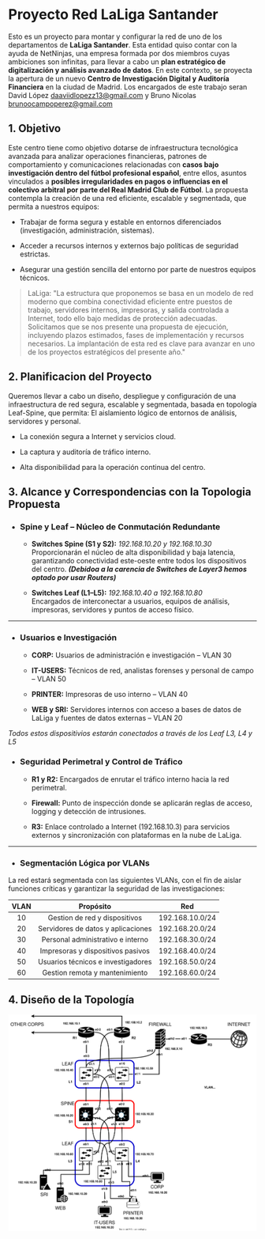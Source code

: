 # Proyecto Red LaLiga Santander
Esto es un proyecto para montar y configurar la red de uno de los departamentos de **LaLiga Santander**. Esta entidad quiso contar con la ayuda de NetNinjas, una empresa formada por dos miembros cuyas ambiciones son infinitas, para llevar a cabo un **plan estratégico de digitalización y análisis avanzado de datos**. En este contexto, se proyecta la apertura de un nuevo **Centro de Investigación Digital y Auditoría Financiera** en la ciudad de Madrid. Los encargados de este trabajo seran David López <daaviidlopezz13@gmail.com> y Bruno Nicolas <brunoocampoperez@gmail.com>

## 1. Objetivo

Este centro tiene como objetivo dotarse de infraestructura tecnológica avanzada para analizar operaciones financieras, patrones de comportamiento y comunicaciones relacionadas con **casos bajo investigación dentro del fútbol profesional español**, entre ellos, asuntos vinculados a **posibles irregularidades en pagos o influencias en el colectivo arbitral por parte del Real Madrid Club de Fútbol**.
La propuesta contempla la creación de una red eficiente, escalable y segmentada, que permita a nuestros equipos:

- Trabajar de forma segura y estable en entornos diferenciados (investigación, administración, sistemas).


- Acceder a recursos internos y externos bajo políticas de seguridad estrictas.


- Asegurar una gestión sencilla del entorno por parte de nuestros equipos técnicos.


>LaLiga: "La estructura que proponemos se basa en un modelo de red moderno que combina conectividad eficiente entre puestos de trabajo, servidores internos, impresoras, y salida controlada a Internet, todo ello bajo medidas de protección adecuadas.
Solicitamos que se nos presente una propuesta de ejecución, incluyendo plazos estimados, fases de implementación y recursos necesarios. La implantación de esta red es clave para avanzar en uno de los proyectos estratégicos del presente año."

## 2. Planificacion del Proyecto

Queremos llevar a cabo un diseño, despliegue y configuración de una infraestructura de red segura, escalable y segmentada, basada en topología Leaf-Spine, que permita:
El aislamiento lógico de entornos de análisis, servidores y personal.


- La conexión segura a Internet y servicios cloud.


- La captura y auditoría de tráfico interno.


- Alta disponibilidad para la operación continua del centro.

## 3. Alcance y Correspondencias con la Topologia Propuesta

* ### Spine y Leaf – Núcleo de Conmutación Redundante

    - **Switches Spine (S1 y S2):** *192.168.10.20 y 192.168.10.30* \
 Proporcionarán el núcleo de alta disponibilidad y baja latencia, garantizando conectividad este-oeste entre todos los dispositivos del centro.
 __*(Debidoa a la carencia de Switches de Layer3 hemos optado por usar Routers)*__

    - **Switches Leaf (L1–L5):** *192.168.10.40 a 192.168.10.80* \
 Encargados de interconectar a usuarios, equipos de análisis, impresoras, servidores y puntos de acceso físico.
 
---
* ### Usuarios e Investigación

    - **CORP:** Usuarios de administración e investigación – VLAN 30

    - **IT-USERS:** Técnicos de red, analistas forenses y personal de campo – VLAN 50

    - **PRINTER:** Impresoras de uso interno – VLAN 40

    - **WEB y SRI:** Servidores internos con acceso a bases de datos de LaLiga y fuentes de datos externas – VLAN 20

*Todos estos dispositivios estarán conectados a través de los Leaf L3, L4 y L5*

* ### Seguridad Perimetral y Control de Tráfico

    - **R1 y R2:** Encargados de enrutar el tráfico interno hacia la red perimetral.


    - **Firewall:** Punto de inspección donde se aplicarán reglas de acceso, logging y detección de intrusiones.


    - **R3:** Enlace controlado a Internet (192.168.10.3) para servicios externos y sincronización con plataformas en la nube de LaLiga.
---
* ### Segmentación Lógica por VLANs

La red estará segmentada con las siguientes VLANs, con el fin de aislar funciones críticas y garantizar la seguridad de las investigaciones:

| VLAN | Propósito | Red |
| :----: | :---------: | :---: |
| 10 | Gestion de red y dispositivos | 192.168.10.0/24 |
| 20 | Servidores de datos y aplicaciones | 192.168.20.0/24 |
| 30 | Personal administrativo e interno | 192.168.30.0/24 |
| 40 | Impresoras y dispositivos pasivos | 192.168.40.0/24 |
| 50 | Usuarios técnicos e investigadores | 192.168.50.0/24 |
| 60 | Gestion remota y mantenimiento | 192.168.60.0/24 |

## 4. Diseño de la Topología

![Topologia que se utilizara](Diagram/Topologia_Spine-Leaf_LaLiga.drawio.svg)